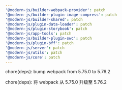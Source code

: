 ```yaml
---
'@modern-js/builder-webpack-provider': patch
'@modern-js/builder-plugin-image-compress': patch
'@modern-js/builder-shared': patch
'@modern-js/plugin-data-loader': patch
'@modern-js/plugin-storybook': patch
'@modern-js/app-tools': patch
'@modern-js/builder-plugin-swc': patch
'@modern-js/plugin-bff': patch
'@modern-js/server': patch
'@modern-js/utils': patch
'@modern-js/core': patch
---
```


chore(deps): bump webpack from 5.75.0 to 5.76.2

chore(deps): 将 webpack 从 5.75.0 升级至 5.76.2
